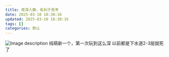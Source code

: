 ```yaml
---
title: 夜深人静，有利于思考
date: 2025-03-10 18:30:16
updated: 2025-03-10 18:30:16
tags: []
categories: 默认
---
```


![Image description](https://s.rmimg.com/2025-03-11/1741627488-644373-screenshot-20250311-012333-trebuchet.png)
纯萌新一个，第一次玩到这么深
以前都是下水道2-3层就死了
